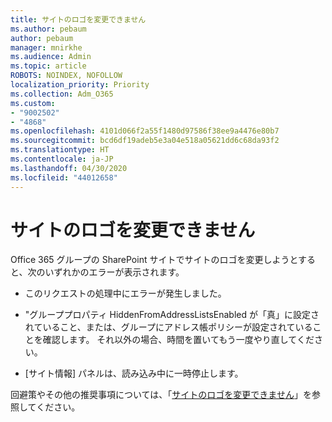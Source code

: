 ```yaml
---
title: サイトのロゴを変更できません
ms.author: pebaum
author: pebaum
manager: mnirkhe
ms.audience: Admin
ms.topic: article
ROBOTS: NOINDEX, NOFOLLOW
localization_priority: Priority
ms.collection: Adm_O365
ms.custom:
- "9002502"
- "4868"
ms.openlocfilehash: 4101d066f2a55f1480d97586f38ee9a4476e80b7
ms.sourcegitcommit: bcd6df19adeb5e3a04e518a05621dd6c68da93f2
ms.translationtype: HT
ms.contentlocale: ja-JP
ms.lasthandoff: 04/30/2020
ms.locfileid: "44012658"
---
```

# <a name="unable-to-change-site-logo"></a>サイトのロゴを変更できません

Office 365 グループの SharePoint サイトでサイトのロゴを変更しようとすると、次のいずれかのエラーが表示されます。

- このリクエストの処理中にエラーが発生しました。

- "グループプロパティ HiddenFromAddressListsEnabled が「真」に設定されていること、または、グループにアドレス帳ポリシーが設定されていることを確認します。 それ以外の場合、時間を置いてもう一度やり直してください。

- [サイト情報] パネルは、読み込み中に一時停止します。

回避策やその他の推奨事項については、「[サイトのロゴを変更できません](https://docs.microsoft.com/sharepoint/troubleshoot/sites/error-when-changing-o365-site-logo)」を参照してください。
